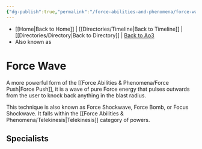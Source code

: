 ```yaml
---
{"dg-publish":true,"permalink":"/force-abilities-and-phenomena/force-wave/"}
---
```


- [[Home\|Back to Home]] | [[Directories/Timeline\|Back to Timeline]] | [[Directories/Directory\|Back to Directory]] | [Back to Ao3](https://archiveofourown.org/works/19334440/chapters/45992584)
- Also known as 

# Force Wave
A more powerful form of the [[Force Abilities & Phenomena/Force Push\|Force Push]], it is a wave of pure Force energy that pulses outwards from the user to knock back anything in the blast radius. 

This technique is also known as Force Shockwave, Force Bomb, or Focus Shockwave. It falls within the [[Force Abilities & Phenomena/Telekinesis\|Telekinesis]] category of powers. 

**Specialists**
- 